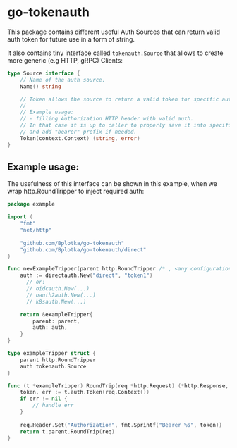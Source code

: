 # go-tokenauth

This package contains different useful Auth Sources that can return valid auth token for future use in a form of string.

It also contains tiny interface called `tokenauth.Source` that allows to create more generic (e.g HTTP, gRPC) Clients:

```go
type Source interface {
	// Name of the auth source.
	Name() string

	// Token allows the source to return a valid token for specific authorization type in a form of string.
	//
	// Example usage:
	// - filling Authorization HTTP header with valid auth.
	// In that case it is up to caller to properly save it into specific http request header (usually called "Authorization")
	// and add "bearer" prefix if needed.
	Token(context.Context) (string, error)
}
```

## Example usage:

The usefulness of this interface can be shown in this example, when we wrap http.RoundTripper to inject required auth:

```go
package example

import (
    "fmt"
    "net/http"
    
    "github.com/Bplotka/go-tokenauth"
    "github.com/Bplotka/go-tokenauth/direct"
)

func newExampleTripper(parent http.RoundTripper /* , <any configuration here> */) http.RoundTripper {
    auth := directauth.New("direct", "token1")
      // or:
      // oidcauth.New(...)
      // oauth2auth.New(...)
      // k8sauth.New(...)

    return &exampleTripper{
        parent: parent,
        auth: auth,
    }
}

type exampleTripper struct {
    parent http.RoundTripper
    auth tokenauth.Source
}

func (t *exampleTripper) RoundTrip(req *http.Request) (*http.Response, error) {
    token, err := t.auth.Token(req.Context())
    if err != nil {
        // handle err
    }
    
    req.Header.Set("Authorization", fmt.Sprintf("Bearer %s", token))
    return t.parent.RoundTrip(req)
}

```